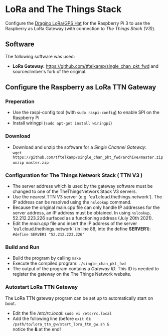 # LoRa and The Things Stack

Configure the [Dragino LoRa/GPS Hat](http://wiki.dragino.com/index.php?title=Lora/GPS_HAT) for the Raspberry Pi 3 to use the Raspberry as LoRa Gateway (with connection to *The Things Stack (V3)*).

## Software
The following software was used:
- **LoRa Gateway:** https://github.com/tftelkamp/single_chan_pkt_fwd and sourceclimber's fork of the original.

## Configure the Raspberry as LoRa TTN Gateway
### Preperation
- Use the raspi-config tool (with `sudo raspi-config`) to enable SPI on the Raspberry Pi
- Install wiringpi (`sudo apt-get install wiringpi`)

### Download
- Download and unzip the software for a *Single Channel Gateway*:<br>
`wget https://github.com/tftelkamp/single_chan_pkt_fwd/archive/master.zip`<br>
`unzip master.zip`

### Configuration for The Things Network Stack ( TTN V3 )
- The server address which is used by the gateway software must be changed to one of the TheThingsNetwork Stack V3 servers.
- Use the nearest TTN V3 server (e.g. 'eu1.cloud.thethings.network'). The IP address can be resolved using the `nslookup` command.<br>
- Because the original main.cpp file can only handle IP addresses for the server address, an IP address must be obtained. In using `nslookup`, 52.212.223.226 surfaced as a functioning address (July 20th 2021).
- Edit the *main.cpp* file and insert the IP address of the server 'eu1.cloud.thethings.network' (in line 88, into the define **SERVER1**):<br>
`#define SERVER1 "52.212.223.226"`

### Build and Run
- Build the program by calling `make`
- Execute the compiled program: `./single_chan_pkt_fwd`
- The output of the program contains a *Gateway ID*. This ID is needed to register the gateway on the The Things Network website.


### Autostart LoRa TTN Gateway
The LoRa TTN gateway program can be set up to automatically start on boot.

- Edit the file */etc/rc.local*: `sudo vi /etc/rc.local`
- Add the following line (before `exit 0`):<br>
`/path/to/lora_ttn_gw/start_lora_ttn_gw.sh &`<br>
notice the **&** at the end!





